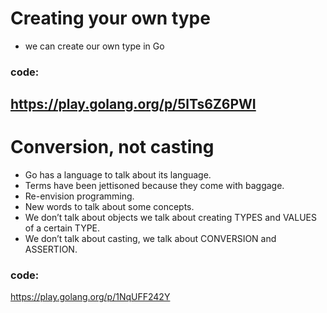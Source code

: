 # Creating your own type
- we can create our own type in Go
### code:
https://play.golang.org/p/5lTs6Z6PWI
---

# Conversion, not casting
- Go has a language to talk about its language.
- Terms have been jettisoned because they come with baggage.
- Re-envision programming. 
- New words to talk about some concepts. 
- We don’t talk about objects we talk about creating TYPES and VALUES of a certain TYPE.
- We don’t talk about casting, we talk about CONVERSION and ASSERTION.
### code:
https://play.golang.org/p/1NqUFF242Y 